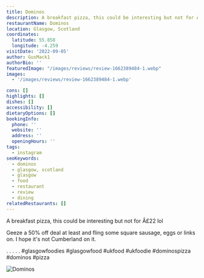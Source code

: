 ```yaml
---
title: Dominos
description: A breakfast pizza, this could be interesting but not for Â£22 lol   Geeze a 50% off deal at least and fling some square sausage, eggs or links on. I hope it's not Cumberland on it.
restaurantName: Dominos
location: Glasgow, Scotland
coordinates:
  latitude: 55.858
  longitude: -4.259
visitDate: '2022-09-05'
author: GusMack1
authorBio: ''
featuredImage: "/images/reviews/review-1662389484-1.webp"
images:
  - '/images/reviews/review-1662389484-1.webp'

cons: []
highlights: []
dishes: []
accessibility: []
dietaryOptions: []
bookingInfo:
  phone: ''
  website: ''
  address: ''
  openingHours: ''
tags:
  - instagram
seoKeywords:
  - dominos
  - glasgow, scotland
  - glasgow
  - food
  - restaurant
  - review
  - dining
relatedRestaurants: []
---
```


A breakfast pizza, this could be interesting but not for Â£22 lol 

Geeze a 50% off deal at least and fling some square sausage, eggs or links on. I hope it's not Cumberland on it.

.
.
.
.
.
#glasgowfoodies #glasgowfood #ukfood #ukfoodie #dominospizza #dominos #pizza

![Dominos](/images/reviews/review-1662389484-1.webp)
